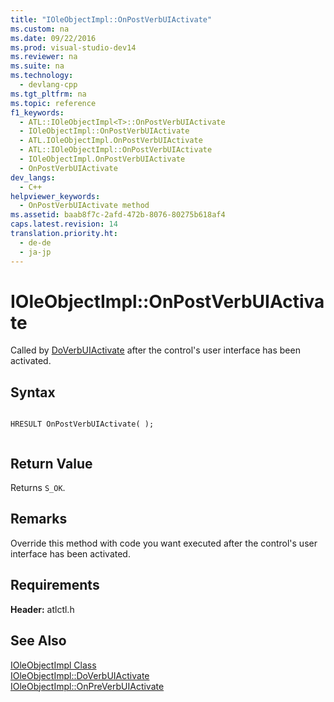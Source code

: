 ```yaml
---
title: "IOleObjectImpl::OnPostVerbUIActivate"
ms.custom: na
ms.date: 09/22/2016
ms.prod: visual-studio-dev14
ms.reviewer: na
ms.suite: na
ms.technology: 
  - devlang-cpp
ms.tgt_pltfrm: na
ms.topic: reference
f1_keywords: 
  - ATL::IOleObjectImpl<T>::OnPostVerbUIActivate
  - IOleObjectImpl::OnPostVerbUIActivate
  - ATL.IOleObjectImpl.OnPostVerbUIActivate
  - ATL::IOleObjectImpl::OnPostVerbUIActivate
  - IOleObjectImpl.OnPostVerbUIActivate
  - OnPostVerbUIActivate
dev_langs: 
  - C++
helpviewer_keywords: 
  - OnPostVerbUIActivate method
ms.assetid: baab8f7c-2afd-472b-8076-80275b618af4
caps.latest.revision: 14
translation.priority.ht: 
  - de-de
  - ja-jp
---
```

# IOleObjectImpl::OnPostVerbUIActivate
Called by [DoVerbUIActivate](../vs140/ioleobjectimpl--doverbuiactivate.md) after the control's user interface has been activated.  
  
## Syntax  
  
```  
  
HRESULT OnPostVerbUIActivate( );  
  
```  
  
## Return Value  
 Returns `S_OK`.  
  
## Remarks  
 Override this method with code you want executed after the control's user interface has been activated.  
  
## Requirements  
 **Header:** atlctl.h  
  
## See Also  
 [IOleObjectImpl Class](../vs140/ioleobjectimpl-class.md)   
 [IOleObjectImpl::DoVerbUIActivate](../vs140/ioleobjectimpl--doverbuiactivate.md)   
 [IOleObjectImpl::OnPreVerbUIActivate](../vs140/ioleobjectimpl--onpreverbuiactivate.md)